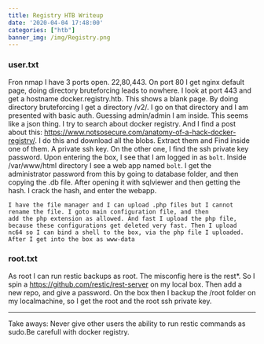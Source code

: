 ```yaml
---
title: Registry HTB Writeup
date: '2020-04-04 17:48:00'
categories: ["htb"]
banner_img: /img/Registry.png
---
```


### user.txt

Fron nmap I have 3 ports open. 22,80,443. On port 80 I get nginx default page, doing directory bruteforcing leads to nowhere.
I look at port 443 and get a hostname docker.registry.htb. This shows a blank page. By doing directory bruteforcing I get a directory
/v2/. I go on that directory and I am presented with basic auth. Guessing admin/admin I am inside. This seems like a json thing.
I try to search about docker registry. And I find a post about this: https://www.notsosecure.com/anatomy-of-a-hack-docker-registry/.
I do this and download all the blobs. Extract them and Find inside one of them. A private ssh key. On the other one, I find the ssh private key password.
Upon entering the box, I see that I am logged in as `bolt`. Inside /var/www/html directory I see a web app named `bolt`.
I get the administrator password from this by going to database folder, and then copying the .db file. After opening it with
sqlviewer and then getting the hash. I crack the hash, and enter the webapp. 
```
I have the file manager and I can upload .php files but I cannot rename the file. I goto main configuration file, and then
add the php extension as allowed. And fast I upload the php file, because these configurations get deleted very fast. Then I upload
nc64 so I can bind a shell to the box, via the php file I uploaded. After I get into the box as www-data
```


### root.txt

As root I can run restic backups as root. The misconfig here is the rest*. So I spin a https://github.com/restic/rest-server on my local box.
Then add a new repo, and give a password. On the box then I backup the /root folder on my localmachine, so I get the root and the root ssh private key.



------------------------------------
Take aways: Never give other users the ability to run restic commands as sudo.Be carefull with docker registry. 
